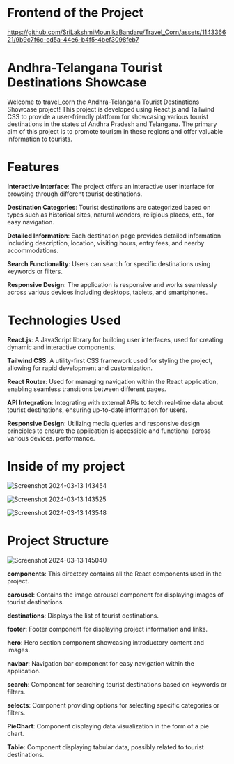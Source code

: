 # Frontend of the Project

https://github.com/SriLakshmiMounikaBandaru/Travel_Corn/assets/114336621/9b9c7f6c-cd5a-44e6-b4f5-4bef3098feb7




# Andhra-Telangana Tourist Destinations Showcase
Welcome to travel_corn the Andhra-Telangana Tourist Destinations Showcase project! This project is developed using React.js and Tailwind CSS to provide a user-friendly platform for showcasing various tourist destinations in the states of Andhra Pradesh and Telangana. The primary aim of this project is to promote tourism in these regions and offer valuable information to tourists.
# Features
**Interactive Interface**: The project offers an interactive user interface for browsing through different tourist destinations.

**Destination Categories**: Tourist destinations are categorized based on types such as historical sites, natural wonders, religious places, etc., for easy navigation.

**Detailed Information**: Each destination page provides detailed information including description, location, visiting hours, entry fees, and nearby accommodations.

**Search Functionality**: Users can search for specific destinations using keywords or filters.

**Responsive Design**: The application is responsive and works seamlessly across various devices including desktops, tablets, and smartphones.

# Technologies Used
**React.js**: A JavaScript library for building user interfaces, used for creating dynamic and interactive components.

**Tailwind CSS**: A utility-first CSS framework used for styling the project, allowing for rapid development and customization.

**React Router**: Used for managing navigation within the React application, enabling seamless transitions between different pages.

**API Integration**: Integrating with external APIs to fetch real-time data about tourist destinations, ensuring up-to-date information for users.

**Responsive Design**: Utilizing media queries and responsive design principles to ensure the application is accessible and functional across various devices.
 performance.

# Inside of my project
![Screenshot 2024-03-13 143454](https://github.com/SriLakshmiMounikaBandaru/Travel_Corn/assets/114336621/ac6652b5-482e-4b10-aded-3783cd0cbbc6)

![Screenshot 2024-03-13 143525](https://github.com/SriLakshmiMounikaBandaru/Travel_Corn/assets/114336621/362c21d7-7394-49cd-93cd-d8702f11b391)

![Screenshot 2024-03-13 143548](https://github.com/SriLakshmiMounikaBandaru/Travel_Corn/assets/114336621/7058ba4b-7c22-4889-9c79-65a74a6da3e3)

# Project Structure
![Screenshot 2024-03-13 145040](https://github.com/SriLakshmiMounikaBandaru/Travel_Corn/assets/114336621/e3e76f63-ec3d-48e2-9425-4dd5a3d92966)

**components**: This directory contains all the React components used in the project.

**carousel**: Contains the image carousel component for displaying images of tourist destinations.

**destinations**: Displays the list of tourist destinations.

**footer**: Footer component for displaying project information and links.

**hero**: Hero section component showcasing introductory content and images.

**navbar**: Navigation bar component for easy navigation within the application.

**search**: Component for searching tourist destinations based on keywords or filters.

**selects**: Component providing options for selecting specific categories or filters.

**PieChart**: Component displaying data visualization in the form of a pie chart.

**Table**: Component displaying tabular data, possibly related to tourist destinations.

